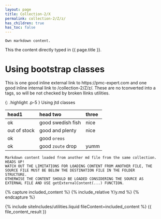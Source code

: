 ```yaml
---
layout: page
title: Collection-2/X
permalink: collection-2/Z/z/
has_children: true
has_toc: false
---
```


<!-- START_EXPOSED_SECTION -->

```
Own markdown content.
```
This the content directly typed in {{ page.title }}.

<h1 class="bd-callout bd-callout-warning">Using bootstrap classes</h1>
<p class ="p-5 bg-success-subtle border border-successsubtle rounded text-dark" >
This is one good inline external link to https://pmc-expert.com and one good inline internal link to /collection-2/Z/z/. These are no tconverted into a tags, so will be not checked by broken llinks utilities.
</p>

{: .highlight .p-5 }
Using jtd classes 

| head1        | head two          | three |
|:-------------|:------------------|:------|
| ok           | good swedish fish | nice  |
| out of stock | good and plenty   | nice  |
| ok           | good `oreos`              |
| ok           | good `zoute` drop | yumm  |

```
Markdown content loaded from another md file from the same collection.
HEADS UP!
WATCH OUT THE LIMITATIONS FOR LOADING CONTENT FROM ANOTHER FILE, THE SOURCE FILE MUST BE BELOW THE DESTINATION FILE IN THE FOLDER STRUCTURE.
OTHERWISE THE CONTENT SHOULD BE LOADED CONSIDERING THE SOURCE AS EXTERNAL FILE AND USE getExternalContent(...) FUNCTION. 
```
{% capture included_content %}
    {% include_relative Y/y.md %}
{% endcapture %}

{% include siteIncludes/utilities.liquid fileContent=included_content %}
{{ file_content_result }}

<script siteAttr = "externalContent">
    getExternalContent (
        'https://raw.githubusercontent.com/pmc-community/figma/main/ReactPluginTemplate/README.md', 
        'before',
        '{{ site.data.siteConfig.extContentMarkers.startExposedSection }}',
        '{{ site.data.siteConfig.extContentMarkers.endExposedSection }}',
        '```Markdown content generated from a part of partial which loads a part from an external md file and place it on top of the content area```',
        '',
        'doc-contents/partials/partExtFile.md'
    );
</script>
<!-- END_EXPOSED_SECTION -->